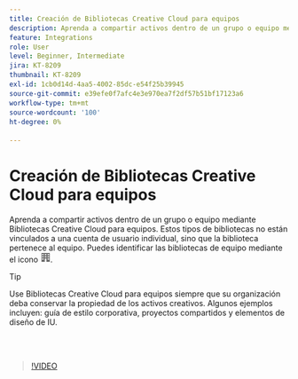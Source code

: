 ```yaml
---
title: Creación de Bibliotecas Creative Cloud para equipos
description: Aprenda a compartir activos dentro de un grupo o equipo mediante Bibliotecas Creative Cloud para equipos
feature: Integrations
role: User
level: Beginner, Intermediate
jira: KT-8209
thumbnail: KT-8209
exl-id: 1cb0d14d-4aa5-4002-85dc-e54f25b39945
source-git-commit: e39efe0f7afc4e3e970ea7f2df57b51bf17123a6
workflow-type: tm+mt
source-wordcount: '100'
ht-degree: 0%

---
```


# Creación de Bibliotecas Creative Cloud para equipos

Aprenda a compartir activos dentro de un grupo o equipo mediante Bibliotecas Creative Cloud para equipos. Estos tipos de bibliotecas no están vinculados a una cuenta de usuario individual, sino que la biblioteca pertenece al equipo. Puedes identificar las bibliotecas de equipo mediante el icono ![building image](assets/Smock_Building_18_N.png).

>[!TIP]
>
>Use Bibliotecas Creative Cloud para equipos siempre que su organización deba conservar la propiedad de los activos creativos. Algunos ejemplos incluyen: guía de estilo corporativa, proyectos compartidos y elementos de diseño de IU.

<br> 

>[!VIDEO](https://video.tv.adobe.com/v/3410395?hidetitle=true&captions=spa)
